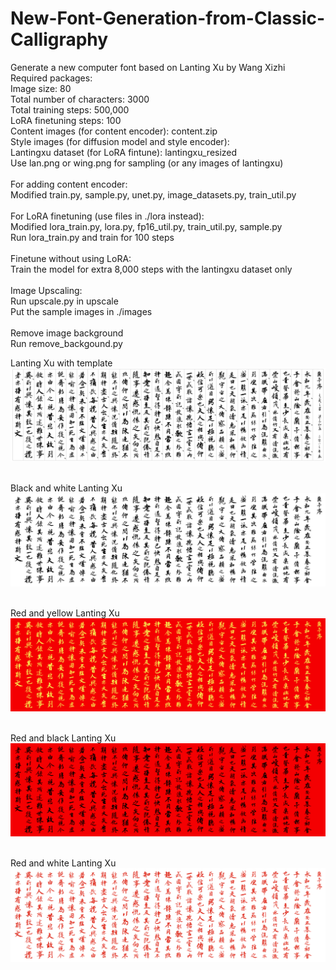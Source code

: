 # New-Font-Generation-from-Classic-Calligraphy
Generate a new computer font based on Lanting Xu by Wang Xizhi <br>
Required packages: <br>
Image size: 80<br>
Total number of characters: 3000<br>
Total training steps: 500,000<br>
LoRA finetuning steps: 100<br>
Content images (for content encoder): content.zip<br>
Style images (for diffusion model and style encoder): <br>
Lantingxu dataset (for LoRA fintune): lantingxu_resized<br>
Use lan.png or wing.png for sampling (or any images of lantingxu)<br>
<br>
For adding content encoder:<br>
Modified train.py, sample.py, unet.py, image_datasets.py, train_util.py <br>
<br>
For LoRA finetuning (use files in ./lora instead):<br>
Modified lora_train.py, lora.py, fp16_util.py, train_util.py, sample.py<br>
Run lora_train.py and train for 100 steps<br>
<br>
Finetune without using LoRA:<br>
Train the model for extra 8,000 steps with the lantingxu dataset only<br>
<br>
Image Upscaling:<br>
Run upscale.py in upscale<br>
Put the sample images in ./images<br>
<br>
Remove image background<br>
Run remove_backgound.py<br>

Lanting Xu with template<br>
![Alt text](./images/with_template.png?raw=true)

<br>Black and white Lanting Xu<br>
![Alt text](./images/black.png?raw=true)

<br>Red and yellow Lanting Xu<br>
![Alt text](./images/red_yellow.png?raw=true)

<br>Red and black Lanting Xu<br>
![Alt text](./images/red_black.png?raw=true)

<br>Red and white Lanting Xu<br>
![Alt text](./images/white_red.png?raw=true)
